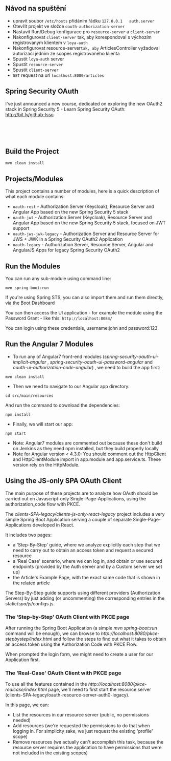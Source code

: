 ## Návod na spuštění
- upravit soubor `/etc/hosts` přidáním řádku `127.0.0.1   auth.server`
- Otevřít projekt ve složce `oauth-authorization-server`
- Nastavit Run/Debug konfigurace pro `resource-server` a `client-server`
- Nakonfigurovat `client-server` tak, aby korespondoval s výchozím registrovaným klientem v `loya-auth`
- Nakonfigurovat  resource-server` tak, aby ` ArticlesController vyžadoval autorizaci jedním ze scopes registrovaného klienta
- Spustit `loya-auth` server
- Spustit `resource-server`
- Spustit `client-server`
- `GET` request na url `localhost:8080/articles`
  
## Spring Security OAuth

I've just announced a new course, dedicated on exploring the new OAuth2 stack in Spring Security 5 - Learn Spring Security OAuth: 
http://bit.ly/github-lsso

</br></br></br>



## Build the Project
```
mvn clean install
```



## Projects/Modules
This project contains a number of modules, here is a quick description of what each module contains: 
- `oauth-rest` - Authorization Server (Keycloak), Resource Server and Angular App based on the new Spring Security 5 stack
- `oauth-jwt` - Authorization Server (Keycloak), Resource Server and Angular App based on the new Spring Security 5 stack, focused on JWT support
- `oauth-jws-jwk-legacy` - Authorization Server and Resource Server for JWS + JWK in a Spring Security OAuth2 Application
- `oauth-legacy` - Authorization Server, Resource Server, Angular and AngularJS Apps for legacy Spring Security OAuth2



## Run the Modules
You can run any sub-module using command line: 
```
mvn spring-boot:run
```

If you're using Spring STS, you can also import them and run them directly, via the Boot Dashboard 

You can then access the UI application - for example the module using the Password Grant - like this: 
`http://localhost:8084/`

You can login using these credentials, username:john and password:123 

## Run the Angular 7 Modules

- To run any of Angular7 front-end modules (_spring-security-oauth-ui-implicit-angular_ , _spring-security-oauth-ui-password-angular_ and _oauth-ui-authorization-code-angular_) , we need to build the app first:
```
mvn clean install
```

- Then we need to navigate to our Angular app directory:
```
cd src/main/resources
```

And run the command to download the dependencies:
```
npm install
```

- Finally, we will start our app:
```
npm start
```
- Note: Angular7 modules are commented out because these don't build on Jenkins as they need npm installed, but they build properly locally
- Note for Angular version < 4.3.0: You should comment out the HttpClient and HttpClientModule import in app.module and app.service.ts. These version rely on the HttpModule.

## Using the JS-only SPA OAuth Client
The main purpose of these projects are to analyze how OAuth should be carried out on Javascript-only Single-Page-Applications, using the authorization_code flow with PKCE.

The *clients-SPA-legacy/clients-js-only-react-legacy* project includes a very simple Spring Boot Application serving a couple of separate Single-Page-Applications developed in React.

It includes two pages:
  * a 'Step-By-Step' guide, where we analyze explicitly each step that we need to carry out to obtain an access token and request a secured resource
  * a 'Real Case' scenario, where we can log in, and obtain or use secured endpoints (provided by the Auth server and by a Custom server we set up)
  * the Article's Example Page, with the exact same code that is shown in the related article

The Step-By-Step guide supports using different providers (Authorization Servers) by just adding (or uncommenting) the corresponding entries in the static/*spa*/js/configs.js.

### The 'Step-by-Step' OAuth Client with PKCE page
After running the Spring Boot Application (a simple *mvn spring-boot:run* command will be enough), we can browse to *http://localhost:8080/pkce-stepbystep/index.html* and follow the steps to find out what it takes to obtain an access token using the Authorization Code with PKCE Flow.

When prompted the login form, we might need to create a user for our Application first.

### The 'Real-Case' OAuth Client with PKCE page
To use all the features contained in the *http://localhost:8080/pkce-realcase/index.html* page, we'll need to first start the resource server (clients-SPA-legacy/oauth-resource-server-auth0-legacy).

In this page, we can:
  * List the resources in our resource server (public, no permissions needed)
  * Add resources (we're requested the permissions to do that when logging in. For simplicity sake, we just request the existing 'profile' scope)
  * Remove resources (we actually can't accomplish this task, because the resource server requires the application to have permissions that were not included in the existing scopes)

